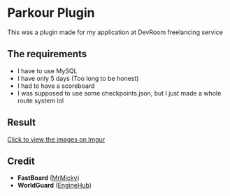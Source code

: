# Parkour Plugin

This was a plugin made for my application at DevRoom freelancing service


## The requirements
* I have to use MySQL
* I have only 5 days (Too long to be honest)
* I had to have a scoreboard
* I was supposed to use some checkpoints.json, but I just made a whole route system lol

## Result
[Click to view the images on Imgur](https://imgur.com/a/g1mcwi3)

## Credit
* **FastBoard** ([MrMicky](https://github.com/MrMicky-FR))
* **WorldGuard** ([EngineHub](https://github.com/EngineHub))